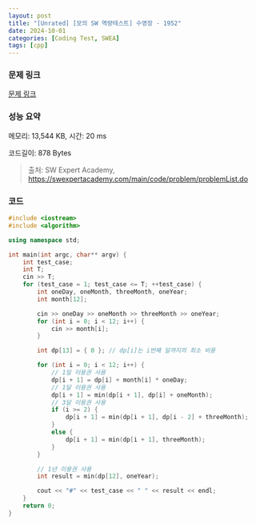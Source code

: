```yaml
---
layout: post
title: "[Unrated] [모의 SW 역량테스트] 수영장 - 1952"
date: 2024-10-01
categories: [Coding Test, SWEA]
tags: [cpp]
---
```


### 문제 링크

[문제 링크](https://swexpertacademy.com/main/code/problem/problemDetail.do?contestProbId=AV5PpFQaAQMDFAUq)

### 성능 요약

메모리: 13,544 KB, 시간: 20 ms

코드길이: 878 Bytes

> 출처: SW Expert Academy, https://swexpertacademy.com/main/code/problem/problemList.do

### 코드

```C++
#include <iostream>
#include <algorithm>

using namespace std;

int main(int argc, char** argv) {
	int test_case;
	int T;
	cin >> T;
	for (test_case = 1; test_case <= T; ++test_case) {
		int oneDay, oneMonth, threeMonth, oneYear;
		int month[12];

		cin >> oneDay >> oneMonth >> threeMonth >> oneYear;
		for (int i = 0; i < 12; i++) {
			cin >> month[i];
		}

		int dp[13] = { 0 }; // dp[i]는 i번째 달까지의 최소 비용

		for (int i = 0; i < 12; i++) {
			// 1일 이용권 사용
			dp[i + 1] = dp[i] + month[i] * oneDay;
			// 1달 이용권 사용
			dp[i + 1] = min(dp[i + 1], dp[i] + oneMonth);
			// 3달 이용권 사용
			if (i >= 2) {
				dp[i + 1] = min(dp[i + 1], dp[i - 2] + threeMonth);
			}
			else {
				dp[i + 1] = min(dp[i + 1], threeMonth);
			}
		}

		// 1년 이용권 사용
		int result = min(dp[12], oneYear);

		cout << "#" << test_case << " " << result << endl;
	}
	return 0;
}
```
